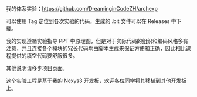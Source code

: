 我的体系实验：https://github.com/DreaminginCodeZH/archexp

可以使用 Tag 定位到各次实验的代码，生成的 .bit 文件可以在 Releases 中下载。

我的实现遵循实验指导 PPT 中原理图，但是对于实际代码的组织和编码风格多有注意，并且连接各个模块的冗长代码均由脚本生成来保证方便和正确，因此相比课程提供的填空代码要舒服很多。

其他说明请移步项目页面。

这个实验工程是基于我的 Nexys3 开发板，欢迎各位同学将其移植到其他开发板上。
